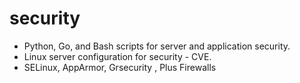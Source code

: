 # security
- Python, Go, and Bash scripts for server and application security.
- Linux server configuration for security - CVE.
- SELinux, AppArmor, Grsecurity , Plus Firewalls
